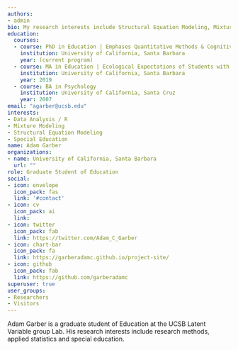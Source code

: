 ```yaml
---
authors:
- admin
bio: My research interests include Structural Equation Modeling, Mixture Modeling and Special Education
education:
  courses:
  - course: PhD in Education | Emphases Quantitative Methods & Cognitive Science
    institution: University of California, Santa Barbara
    year: (current program)
  - course: MA in Education | Ecological Expectations of Students with Perception of Disability - A Latent Class Multi-Informant Mediation Analysis
    institution: University of California, Santa Barbara
    year: 2019
  - course: BA in Psychology
    institution: University of California, Santa Cruz
    year: 2007
email: "agarber@ucsb.edu"
interests:
- Data Analysis / R
- Mixture Modeling
- Structural Equation Modeling
- Special Education
name: Adam Garber
organizations:
- name: University of California, Santa Barbara
  url: ""
role: Graduate Student of Education
social:
- icon: envelope
  icon_pack: fas
  link: '#contact'
- icon: cv
  icon_pack: ai
  link: 
- icon: twitter
  icon_pack: fab
  link: https://twitter.com/Adam_C_Garber
- icon: chart-bar
  icon_pack: fa
  link: https://garberadamc.github.io/project-site/
- icon: github
  icon_pack: fab
  link: https://github.com/garberadamc
superuser: true
user_groups:
- Researchers
- Visitors
---
```


Adam Garber is a graduate student of Education at the UCSB Latent Variable group Lab. His research interests include research methods, applied statistics and special education. 

